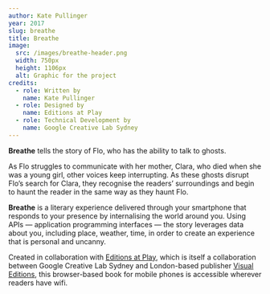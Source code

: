 ```yaml
---
author: Kate Pullinger
year: 2017
slug: breathe
title: Breathe
image:
  src: /images/breathe-header.png
  width: 750px
  height: 1106px
  alt: Graphic for the project
credits:
  - role: Written by
    name: Kate Pullinger
  - role: Designed by
    name: Editions at Play
  - role: Technical Development by
    name: Google Creative Lab Sydney
---
```


**Breathe** tells the story of Flo, who has the ability to talk to ghosts.

As Flo struggles to communicate with her mother, Clara, who died when she was a young girl, other voices keep interrupting. As these ghosts disrupt Flo’s search for Clara, they recognise the readers’ surroundings and begin to haunt the reader in the same way as they haunt Flo.

**Breathe** is a literary experience delivered through your smartphone that responds to your presence by internalising the world around you. Using APIs — application programming interfaces — the story leverages data about you, including place, weather, time, in order to create an experience that is personal and uncanny.

Created in collaboration with [Editions at Play](https://editionsatplay.withgoogle.com/#/), which is itself a collaboration between Google Creative Lab Sydney and London-based publisher [Visual Editions](http://visual-editions.com/), this browser-based book for mobile phones is accessible wherever readers have wifi.
